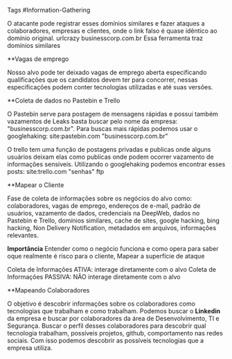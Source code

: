 Tags #Information-Gathering

O atacante pode registrar esses domínios similares e fazer ataques a colaboradores, empresas e clientes, onde o link falso é quase idêntico ao domínio original.
	urlcrazy businesscorp.com.br
Essa ferramenta traz domínios similares

**Vagas de emprego

Nosso alvo pode ter deixado vagas de emprego aberta especificando qualificações que os candidatos devem ter para concorrer, nessas especificações podem conter tecnologias utilizadas e até suas versões.

**Coleta de dados no Pastebin e Trello

O Pastebin serve para postagem de mensagens rápidas e possui também vazamentos de Leaks basta buscar pelo nome da empresa: "businesscorp.com.br".
Para buscas mais rápidas podemos usar o googlehaking: site:pastebin.com "businesscorp.com.br"

O trello tem uma função de postagens privadas e publicas onde alguns usuários deixam elas como publicas onde podem ocorrer vazamento de informações sensíveis.
Utilizando o googlehaking podemos encontrar esses posts:
	site:trello.com "senhas" ftp

**Mapear o Cliente

Fase de coleta de informações sobre os negócios do alvo como: colaboradores, vagas de emprego, endereços de e-mail, padrão de usuários, vazamento de dados, credenciais na DeepWeb, dados no Pastebin e Trello, domínios similares, cache de sites, google hacking, bing hacking, Non Delivery Notification, metadados em arquivos, informações relevantes.

**Importância**
	Entender como o negócio funciona e como opera para saber oque realmente é risco para o cliente,
	Mapear a superfície de ataque

Coleta de Informações ATIVA: interage diretamente com o alvo
Coleta de Informações PASSIVA: NÃO interage diretamente com o alvo

**Mapeando Colaboradores

O objetivo é descobrir informações sobre os colaboradores como tecnologias que trabalham e como trabalham. Podemos buscar o **Linkedin** da empresa e buscar por colaboradores da área de Desenvolvimento, TI e Segurança. Buscar o perfil desses colaboradores para descobrir qual tecnologia trabalham, possíveis projetos, github, comportamento nas redes sociais. Com isso podemos descobrir as possíveis tecnologias que a empresa utiliza.

